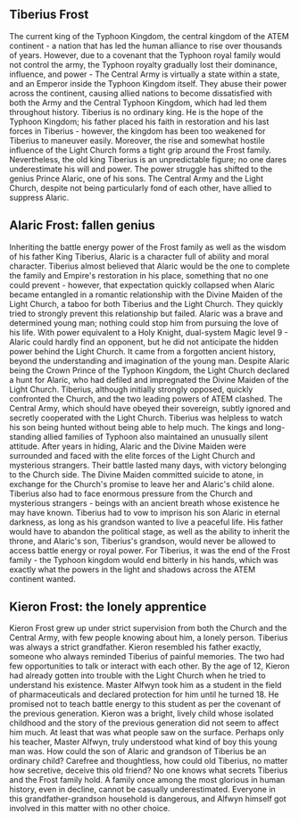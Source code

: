 ## Tiberius Frost

The current king of the Typhoon Kingdom, the central kingdom of the ATEM continent - a nation that has led the human alliance to rise over thousands of years.
However, due to a covenant that the Typhoon royal family would not control the army, the Typhoon royalty gradually lost their dominance, influence, and power - The Central Army is virtually a state within a state, and an Emperor inside the Typhoon Kingdom itself. They abuse their power across the continent, causing allied nations to become dissatisfied with both the Army and the Central Typhoon Kingdom, which had led them throughout history.
Tiberius is no ordinary king. He is the hope of the Typhoon Kingdom; his father placed his faith in restoration and his last forces in Tiberius - however, the kingdom has been too weakened for Tiberius to maneuver easily. Moreover, the rise and somewhat hostile influence of the Light Church forms a tight grip around the Frost family.
Nevertheless, the old king Tiberius is an unpredictable figure; no one dares underestimate his will and power. The power struggle has shifted to the genius Prince Alaric, one of his sons. The Central Army and the Light Church, despite not being particularly fond of each other, have allied to suppress Alaric.

## Alaric Frost: fallen genius

Inheriting the battle energy power of the Frost family as well as the wisdom of his father King Tiberius, Alaric is a character full of ability and moral character.
Tiberius almost believed that Alaric would be the one to complete the family and Empire's restoration in his place, something that no one could prevent - however, that expectation quickly collapsed when Alaric became entangled in a romantic relationship with the Divine Maiden of the Light Church, a taboo for both Tiberius and the Light Church. They quickly tried to strongly prevent this relationship but failed.
Alaric was a brave and determined young man; nothing could stop him from pursuing the love of his life. With power equivalent to a Holy Knight, dual-system Magic level 9 - Alaric could hardly find an opponent, but he did not anticipate the hidden power behind the Light Church. It came from a forgotten ancient history, beyond the understanding and imagination of the young man.
Despite Alaric being the Crown Prince of the Typhoon Kingdom, the Light Church declared a hunt for Alaric, who had defiled and impregnated the Divine Maiden of the Light Church. Tiberius, although initially strongly opposed, quickly confronted the Church, and the two leading powers of ATEM clashed. The Central Army, which should have obeyed their sovereign, subtly ignored and secretly cooperated with the Light Church. Tiberius was helpless to watch his son being hunted without being able to help much. The kings and long-standing allied families of Typhoon also maintained an unusually silent attitude.
After years in hiding, Alaric and the Divine Maiden were surrounded and faced with the elite forces of the Light Church and mysterious strangers. Their battle lasted many days, with victory belonging to the Church side. The Divine Maiden committed suicide to atone, in exchange for the Church's promise to leave her and Alaric's child alone.
Tiberius also had to face enormous pressure from the Church and mysterious strangers - beings with an ancient breath whose existence he may have known. Tiberius had to vow to imprison his son Alaric in eternal darkness, as long as his grandson wanted to live a peaceful life. His father would have to abandon the political stage, as well as the ability to inherit the throne, and Alaric's son, Tiberius's grandson, would never be allowed to access battle energy or royal power.
For Tiberius, it was the end of the Frost family - the Typhoon kingdom would end bitterly in his hands, which was exactly what the powers in the light and shadows across the ATEM continent wanted.

## Kieron Frost: the lonely apprentice

Kieron Frost grew up under strict supervision from both the Church and the Central Army, with few people knowing about him, a lonely person. Tiberius was always a strict grandfather. Kieron resembled his father exactly, someone who always reminded Tiberius of painful memories. The two had few opportunities to talk or interact with each other.
By the age of 12, Kieron had already gotten into trouble with the Light Church when he tried to understand his existence. Master Alfwyn took him as a student in the field of pharmaceuticals and declared protection for him until he turned 18. He promised not to teach battle energy to this student as per the covenant of the previous generation.
Kieron was a bright, lively child whose isolated childhood and the story of the previous generation did not seem to affect him much. At least that was what people saw on the surface.
Perhaps only his teacher, Master Alfwyn, truly understood what kind of boy this young man was. How could the son of Alaric and grandson of Tiberius be an ordinary child? Carefree and thoughtless, how could old Tiberius, no matter how secretive, deceive this old friend?
No one knows what secrets Tiberius and the Frost family hold. A family once among the most glorious in human history, even in decline, cannot be casually underestimated.
Everyone in this grandfather-grandson household is dangerous, and Alfwyn himself got involved in this matter with no other choice.
